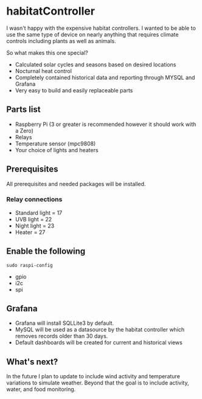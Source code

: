 # habitatController

I wasn't happy with the expensive habitat controllers. I wanted to be able to use the same type of device on nearly
anything that requires climate controls including plants as well as animals.

So what makes this one special?

- Calculated solar cycles and seasons based on desired locations
- Nocturnal heat control
- Completely contained historical data and reporting through MYSQL and Grafana
- Very easy to build and easily replaceable parts

## Parts list

- Raspberry Pi (3 or greater is recommended however it should work with a Zero)
- Relays
- Temperature sensor (mpc9808)
- Your choice of lights and heaters

## Prerequisites

All prerequisites and needed packages will be installed.

### Relay connections

- Standard light = 17
- UVB light = 22
- Night light = 23
- Heater = 27

## Enable the following

    sudo raspi-config

- gpio
- i2c
- spi

## Grafana

- Grafana will install SQLLite3 by default.
- MySQL will be used as a datasource by the habitat controller which removes records older than 30 days.
- Default dashboards will be created for current and historical views

## What's next?

In the future I plan to update to include wind activity and temperature variations to simulate weather. Beyond that the
goal is to include activity, water, and food monitoring.